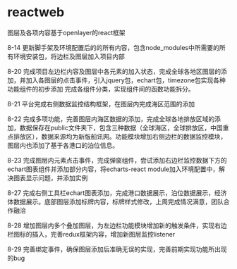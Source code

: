 # reactweb
图层及各项内容基于openlayer的react框架

8-14
更新脚手架及环境配置后的的所有内容，包含node_modules中所需要的所有环境安装包，将边栏及图层加入项目内部

8-20
完成项目左边栏内容及图层中各元素的加入状态，完成全球各地区图层的添加，并加入各图层的点击事件，引入jquery包，echart包，timezone包实现各种功能组件的初步添加
完成各组件分类，实现组件间的函数功能拆分。

8-21
平台完成右侧数据监控结构框架，在图层内完成海区范围的添加

8-22
完成多项功能，完善图层内海区数据的添加，完成全球各地排放区域的添加，数据保存在public文件夹下，包含三种数据（全球海区，全球排放区，中国重点排放区），数据来源均为新版船讯网。功能模块增加右侧边栏的数据监控模块，图层内也添加了基于各港口的泊位信息。

8-23
完成图层内元素点击事件，完成弹窗组件，尝试添加右边栏监控数据下方的echart图表组件并添加部分内容，将echarts-react module加入环境配置中，解决图表显示问题，并添加实例

8-27
完成右侧工具栏echart图表添加，完成港口数据展示，泊位数据展示，经济体数据展示。底部图层添加标牌内容，标牌样式修改，上周完成情况满意，团队合作融洽

8-28
增加图层内多个叠加图层，为左边栏功能模块增加新的触发条件，实现右边栏图标的插入，完善redux框架内容，增加新图层监控listener

8-29
完善绑定事件，确保图层添加后准确无误的实现，完善前期实现功能所出现的bug
